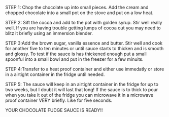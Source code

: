 STEP 1: Chop the chocolate up into small pieces. Add the cream and chopped chocolate into a small pot on the stove and put on a low heat.

STEP 2: Sift the cocoa and add to the pot with golden syrup. Stir well really well. If you are having trouble getting lumps of cocoa out you may need to blitz it briefly using an immersion blender.

STEP 3:Add the brown sugar, vanilla essence and butter. Stir well and cook for another five to ten minutes or until sauce starts to thicken and is smooth and glossy. To test if the sauce is has thickened enough put a small spoonful into a small bowl and put in the freezer for a few minuits.

STEP 4:Transfer to a heat proof container and either use immedatly or store in a airtight container in the fridge until needed.

STEP 5: The sauce will keep in an airtight container in the fridge for up to two weeks, but I doubt it will last that long! If the sauce is to thick to pour when you take it out of the fridge you can microwave it in a microwave proof container VERY briefly. Like for five seconds.

YOUR CHOCOLATE FUDGE SAUCE IS READY!!